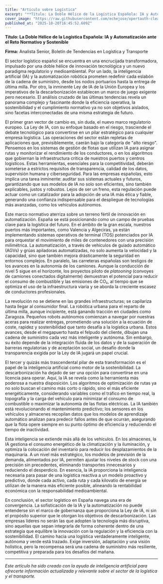 ```yaml
---
title: "Artículo sobre Logística"
excerpt: "**Título: La Doble Hélice de la Logística Española: IA y Automatización ante el Reto Normativo y Sostenible**  **Firma:** Analista Senior, Boletín de Tendencias en Logística y Transporte  El sector lo..."
cover_image: "https://raw.githubusercontent.com/echejose/xpertauth-clean/main/images/blog/20251020T164553.jpg"
published_at: "2025-10-20T16:45:52.609Z"
---
```


**Título: La Doble Hélice de la Logística Española: IA y Automatización ante el Reto Normativo y Sostenible**

**Firma:** Analista Senior, Boletín de Tendencias en Logística y Transporte

El sector logístico español se encuentra en una encrucijada transformadora, impulsado por una doble hélice de innovación tecnológica y un nuevo paradigma regulatorio y medioambiental. Por un lado, la inteligencia artificial (IA) y la automatización robótica prometen redefinir cada eslabón de la cadena de suministro, desde los nodos portuarios hasta la entrega de última milla. Por otro, la inminente Ley de IA de la Unión Europea y los imperativos de la descarbonización establecen un marco de juego exigente pero necesario. El análisis cruzado de las últimas tendencias revela un panorama complejo y fascinante donde la eficiencia operativa, la sostenibilidad y el cumplimiento normativo ya no son objetivos aislados, sino facetas interconectadas de una misma estrategia de futuro.

El primer gran vector de cambio es, sin duda, el nuevo marco regulatorio europeo. La Ley de IA, con su enfoque basado en el riesgo, trasciende el debate tecnológico para convertirse en un pilar estratégico para cualquier empresa logística. Las operaciones del sector están repletas de aplicaciones que, previsiblemente, caerán bajo la categoría de "alto riesgo". Pensemos en los sistemas de gestión de flotas que utilizan IA para asignar rutas y monitorizar el rendimiento de los conductores, o en los algoritmos que gobiernan la infraestructura crítica de nuestros puertos y centros logísticos. Estas herramientas, esenciales para la competitividad, deberán someterse a estrictos requisitos de transparencia, calidad de los datos, supervisión humana y ciberseguridad. Para las empresas españolas, esto implica una tarea inminente: auditar sus sistemas actuales y futuros, garantizando que sus modelos de IA no solo son eficientes, sino también explicables, justos y robustos. Lejos de ser un freno, esta regulación puede actuar como un catalizador para la adopción de una IA más ética y fiable, generando una confianza indispensable para el despliegue de tecnologías más avanzadas, como los vehículos autónomos.

Este marco normativo aterriza sobre un terreno fértil de innovación en automatización. España se está posicionando como un campo de pruebas clave para la logística del futuro. En el ámbito de la gran escala, nuestros puertos más importantes, como Valencia y Algeciras, ya están implementando sistemas operativos de terminal (TOS) potenciados por IA para orquestar el movimiento de miles de contenedores con una precisión milimétrica. La automatización, a través de vehículos de guiado automático (AGVs) y grúas apiladoras automatizadas, no solo aumenta la velocidad y la capacidad, sino que también mejora drásticamente la seguridad en entornos complejos. En paralelo, las carreteras españolas son testigos de los avances en la autonomía de los camiones. Aunque la conducción de nivel 5 sigue en el horizonte, los proyectos piloto de *platooning* (convoyes de camiones conectados digitalmente) demuestran el potencial para reducir el consumo de combustible y las emisiones de CO₂, al tiempo que se optimiza el uso de la infraestructura viaria y se aborda la creciente escasez de conductores profesionales.

La revolución no se detiene en las grandes infraestructuras; se capilariza hasta llegar al consumidor final. La robótica urbana para el reparto de última milla, aunque incipiente, está ganando tracción en ciudades como Zaragoza. Pequeños robots autónomos comienzan a navegar por nuestras aceras para realizar entregas, prometiendo una solución a la ecuación de coste, rapidez y sostenibilidad que tanto desafía a la logística urbana. Estos avances, desde el megapuerto hasta el felpudo del cliente, dibujan una cadena de suministro cada vez más inteligente y autónoma. Sin embargo, su éxito depende de la integración fluida de los datos y de la superación de barreras regulatorias y de aceptación social, un desafío donde la transparencia exigida por la Ley de IA jugará un papel crucial.

El tercer y quizás más trascendental pilar de esta transformación es el papel de la inteligencia artificial como motor de la sostenibilidad. La descarbonización ha dejado de ser una opción para convertirse en una licencia para operar. Aquí, la IA se revela como la herramienta más poderosa a nuestra disposición. Los algoritmos de optimización de rutas ya no solo buscan el camino más corto o rápido, sino el más eficiente energéticamente, considerando variables como el tráfico en tiempo real, la topografía y la carga del vehículo para minimizar el consumo de combustible o maximizar la autonomía de las flotas eléctricas. La IA también está revolucionando el mantenimiento predictivo; los sensores en los vehículos y almacenes recopilan datos que los modelos de aprendizaje automático analizan para predecir fallos antes de que ocurran, asegurando que la flota opere siempre en su punto óptimo de eficiencia y reduciendo el tiempo de inactividad.

Esta inteligencia se extiende más allá de los vehículos. En los almacenes, la IA gestiona el consumo energético de la climatización y la iluminación, y optimiza la colocación del inventario para reducir los desplazamientos de la maquinaria. A un nivel más estratégico, los modelos de previsión de la demanda, alimentados por IA, permiten ajustar los niveles de stock con una precisión sin precedentes, eliminando transportes innecesarios y reduciendo el desperdicio. En esencia, la IA proporciona la inteligencia necesaria para pasar de una logística reactiva a un modelo proactivo y predictivo, donde cada activo, cada ruta y cada kilovatio de energía se utilizan de la manera más eficiente posible, alineando la rentabilidad económica con la responsabilidad medioambiental.

En conclusión, el sector logístico en España navega una era de convergencia. La sofisticación de la IA y la automatización no puede entenderse sin el marco de gobernanza que proporciona la Ley de IA, ni sin el propósito superior que le otorgan los objetivos de descarbonización. Las empresas líderes no serán las que adopten la tecnología más disruptiva, sino aquellas que sepan integrarla de forma coherente dentro de una estrategia que equilibre la innovación con la regulación y la eficiencia con la sostenibilidad. El camino hacia una logística verdaderamente inteligente, autónoma y verde está trazado. Exige inversión, adaptación y una visión holística, pero la recompensa será una cadena de suministro más resiliente, competitiva y preparada para los desafíos del mañana.

---

*Este artículo ha sido creado con la ayuda de inteligencia artificial para ofrecerte información actualizada y relevante sobre el sector de la logística y el transporte.*